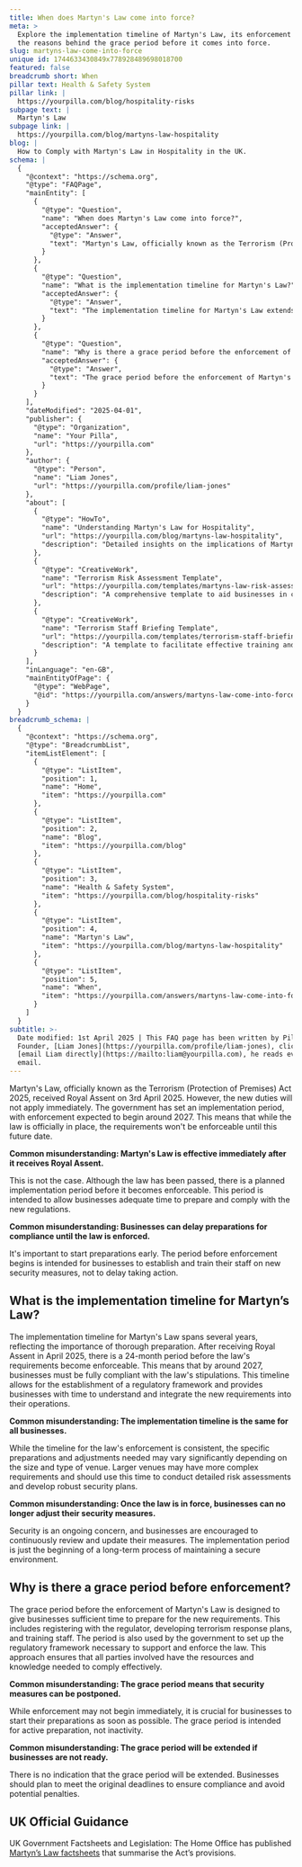 ```yaml
---
title: When does Martyn's Law come into force?
meta: >
  Explore the implementation timeline of Martyn's Law, its enforcement date, and
  the reasons behind the grace period before it comes into force.
slug: martyns-law-come-into-force
unique id: 1744633430849x778928489698018700
featured: false
breadcrumb short: When
pillar text: Health & Safety System
pillar link: |
  https://yourpilla.com/blog/hospitality-risks
subpage text: |
  Martyn's Law
subpage link: |
  https://yourpilla.com/blog/martyns-law-hospitality
blog: |
  How to Comply with Martyn's Law in Hospitality in the UK.
schema: |
  {
    "@context": "https://schema.org",
    "@type": "FAQPage",
    "mainEntity": [
      {
        "@type": "Question",
        "name": "When does Martyn's Law come into force?",
        "acceptedAnswer": {
          "@type": "Answer",
          "text": "Martyn's Law, officially known as the Terrorism (Protection of Premises) Act 2025, was granted Royal Assent on 3rd April 2025. However, its requirements will not become enforceable immediately. There is an implementation period set by the government, with enforcement expected to start around 2027. This preparation time allows businesses to adequately prepare for compliance with the new regulations."
        }
      },
      {
        "@type": "Question",
        "name": "What is the implementation timeline for Martyn's Law?",
        "acceptedAnswer": {
          "@type": "Answer",
          "text": "The implementation timeline for Martyn's Law extends over several years, leading to the enforceability of its requirements by around 2027. This timeline is designed to allow sufficient time for businesses to understand and integrate the new security measures, and for the government to establish the necessary regulatory frameworks."
        }
      },
      {
        "@type": "Question",
        "name": "Why is there a grace period before the enforcement of Martyn's Law?",
        "acceptedAnswer": {
          "@type": "Answer",
          "text": "The grace period before the enforcement of Martyn's Law provides businesses with the necessary time to prepare for adherence to the new regulations. This includes activities such as registering with the regulator, preparing terrorism response plans, and training staff. This period is critical to ensure that all parties involved are ready and able to comply with the law once it becomes enforceable."
        }
      }
    ],
    "dateModified": "2025-04-01",
    "publisher": {
      "@type": "Organization",
      "name": "Your Pilla",
      "url": "https://yourpilla.com"
    },
    "author": {
      "@type": "Person",
      "name": "Liam Jones",
      "url": "https://yourpilla.com/profile/liam-jones"
    },
    "about": [
      {
        "@type": "HowTo",
        "name": "Understanding Martyn's Law for Hospitality",
        "url": "https://yourpilla.com/blog/martyns-law-hospitality",
        "description": "Detailed insights on the implications of Martyn's Law for the hospitality industry and the necessary steps for compliance."
      },
      {
        "@type": "CreativeWork",
        "name": "Terrorism Risk Assessment Template",
        "url": "https://yourpilla.com/templates/martyns-law-risk-assessment",
        "description": "A comprehensive template to aid businesses in conducting a thorough terrorism risk assessment in compliance with Martyn's Law."
      },
      {
        "@type": "CreativeWork",
        "name": "Terrorism Staff Briefing Template",
        "url": "https://yourpilla.com/templates/terrorism-staff-briefing",
        "description": "A template to facilitate effective training and briefing of staff on terrorism-related security measures as required by Martyn's Law."
      }
    ],
    "inLanguage": "en-GB",
    "mainEntityOfPage": {
      "@type": "WebPage",
      "@id": "https://yourpilla.com/answers/martyns-law-come-into-force"
    }
  }
breadcrumb_schema: |
  {
    "@context": "https://schema.org",
    "@type": "BreadcrumbList",
    "itemListElement": [
      {
        "@type": "ListItem",
        "position": 1,
        "name": "Home",
        "item": "https://yourpilla.com"
      },
      {
        "@type": "ListItem",
        "position": 2,
        "name": "Blog",
        "item": "https://yourpilla.com/blog"
      },
      {
        "@type": "ListItem",
        "position": 3,
        "name": "Health & Safety System",
        "item": "https://yourpilla.com/blog/hospitality-risks"
      },
      {
        "@type": "ListItem",
        "position": 4,
        "name": "Martyn's Law",
        "item": "https://yourpilla.com/blog/martyns-law-hospitality"
      },
      {
        "@type": "ListItem",
        "position": 5,
        "name": "When",
        "item": "https://yourpilla.com/answers/martyns-law-come-into-force"
      }
    ]
  }
subtitle: >-
  Date modified: 1st April 2025 | This FAQ page has been written by Pilla
  Founder, [Liam Jones](https://yourpilla.com/profile/liam-jones), click to
  [email Liam directly](https://mailto:liam@yourpilla.com), he reads every
  email.
---
```

Martyn's Law, officially known as the Terrorism (Protection of Premises) Act 2025, received Royal Assent on 3rd April 2025. However, the new duties will not apply immediately. The government has set an implementation period, with enforcement expected to begin around 2027. This means that while the law is officially in place, the requirements won't be enforceable until this future date.

**Common misunderstanding: Martyn's Law is effective immediately after it receives Royal Assent.**

This is not the case. Although the law has been passed, there is a planned implementation period before it becomes enforceable. This period is intended to allow businesses adequate time to prepare and comply with the new regulations.

**Common misunderstanding: Businesses can delay preparations for compliance until the law is enforced.**

It's important to start preparations early. The period before enforcement begins is intended for businesses to establish and train their staff on new security measures, not to delay taking action.

## What is the implementation timeline for Martyn’s Law?

The implementation timeline for Martyn's Law spans several years, reflecting the importance of thorough preparation. After receiving Royal Assent in April 2025, there is a 24-month period before the law's requirements become enforceable. This means that by around 2027, businesses must be fully compliant with the law's stipulations. This timeline allows for the establishment of a regulatory framework and provides businesses with time to understand and integrate the new requirements into their operations.

**Common misunderstanding: The implementation timeline is the same for all businesses.**

While the timeline for the law's enforcement is consistent, the specific preparations and adjustments needed may vary significantly depending on the size and type of venue. Larger venues may have more complex requirements and should use this time to conduct detailed risk assessments and develop robust security plans.

**Common misunderstanding: Once the law is in force, businesses can no longer adjust their security measures.**

Security is an ongoing concern, and businesses are encouraged to continuously review and update their measures. The implementation period is just the beginning of a long-term process of maintaining a secure environment.

## Why is there a grace period before enforcement?

The grace period before the enforcement of Martyn's Law is designed to give businesses sufficient time to prepare for the new requirements. This includes registering with the regulator, developing terrorism response plans, and training staff. The period is also used by the government to set up the regulatory framework necessary to support and enforce the law. This approach ensures that all parties involved have the resources and knowledge needed to comply effectively.

**Common misunderstanding: The grace period means that security measures can be postponed.**

While enforcement may not begin immediately, it is crucial for businesses to start their preparations as soon as possible. The grace period is intended for active preparation, not inactivity.

**Common misunderstanding: The grace period will be extended if businesses are not ready.**

There is no indication that the grace period will be extended. Businesses should plan to meet the original deadlines to ensure compliance and avoid potential penalties.

## UK Official Guidance

UK Government Factsheets and Legislation: The Home Office has published [Martyn’s Law factsheets](https://homeofficemedia.blog.gov.uk/2023/12/06/martyns-law-factsheets/) that summarise the Act’s provisions.
